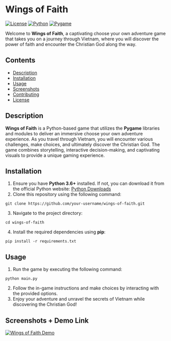 # Wings of Faith
[![License](https://img.shields.io/badge/License-MIT-blue.svg)](https://opensource.org/licenses/MIT)
[![Python](https://img.shields.io/badge/Python-3.6%2B-blue)](https://www.python.org/downloads/)
[![Pygame](https://img.shields.io/badge/Pygame-2.0.1-blue)](https://www.pygame.org/)

Welcome to **Wings of Faith**, a captivating choose your own adventure game that takes you on a journey through Vietnam, where you will discover the power of faith and encounter the Christian God along the way.

## Contents

- [Description](#description)
- [Installation](#installation)
- [Usage](#usage)
- [Screenshots](#screenshots)
- [Contributing](#contributing)
- [License](#license)

## Description

**Wings of Faith** is a Python-based game that utilizes the **Pygame** libraries and modules to deliver an immersive choose your own adventure experience. As you travel through Vietnam, you will encounter various challenges, make choices, and ultimately discover the Christian God. The game combines storytelling, interactive decision-making, and captivating visuals to provide a unique gaming experience.

## Installation

1. Ensure you have **Python 3.6+** installed. If not, you can download it from the official Python website: [Python Downloads](https://www.python.org/downloads/)
2. Clone this repository using the following command:
```
git clone https://github.com/your-username/wings-of-faith.git
```
3. Navigate to the project directory:
```
cd wings-of-faith
```
4. Install the required dependencies using **pip**:
```
pip install -r requirements.txt
```

## Usage

1. Run the game by executing the following command:
```
python main.py
```
2. Follow the in-game instructions and make choices by interacting with the provided options.
3. Enjoy your adventure and unravel the secrets of Vietnam while discovering the Christian God!

## Screenshots + Demo Link
[![Wings of Faith Demo](https://github.com/HongDavisDev/wings_of_faith_adventure/assets/151206744/f1011c3c-760e-40c1-882c-46da072ec0f8)](https://youtube.com/shorts/6coA5R8Kpd0?feature=share)

